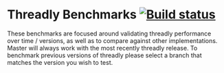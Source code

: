 Threadly Benchmarks [![Build status](https://badge.buildkite.com/94bb809831107a6f681ab270a4df688d6c908a6f5978cd787a.svg)](https://buildkite.com/threadly/threadly-benchmarks)
==========

These benchmarks are focused around validating threadly performance over time / versions, as well as to compare against other implementations.  Master will always work with the most recently threadly release.  To benchmark previous versions of threadly please select a branch that matches the version you wish to test.
